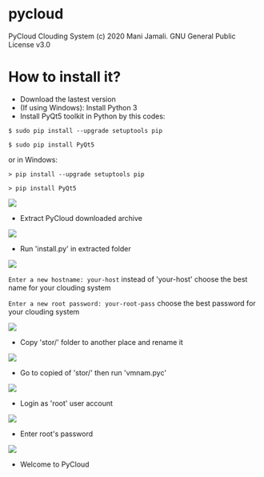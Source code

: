 # pycloud
PyCloud Clouding System (c) 2020 Mani Jamali. GNU General Public License v3.0

# How to install it?
* Download the lastest version
* (If using Windows): Install Python 3
* Install PyQt5 toolkit in Python by this codes:

`$ sudo pip install --upgrade setuptools pip`

`$ sudo pip install PyQt5`

 or in Windows:
 
`> pip install --upgrade setuptools pip`

`> pip install PyQt5`

![](https://github.com/wet-kernel/wet/blob/master/screenshot-1.png)

* Extract PyCloud downloaded archive

![](https://github.com/wet-kernel/wet/blob/master/screenshot-2.png)

* Run 'install.py' in extracted folder

![](https://github.com/wet-kernel/wet/blob/master/screenshot-3.png)

`Enter a new hostname: your-host` instead of 'your-host' choose the best name for your clouding system

`Enter a new root password: your-root-pass` choose the best password for your clouding system

![](https://github.com/wet-kernel/wet/blob/master/screenshot-4.png)

* Copy 'stor/' folder to another place and rename it

![](https://github.com/wet-kernel/wet/blob/master/screenshot-5.png)

* Go to copied of 'stor/' then run 'vmnam.pyc'

![](https://github.com/wet-kernel/wet/blob/master/screenshot-6.png)

* Login as 'root' user account

![](https://github.com/wet-kernel/wet/blob/master/screenshot-7.png)

* Enter root's password

![](https://github.com/wet-kernel/wet/blob/master/screenshot-8.png)

* Welcome to PyCloud




